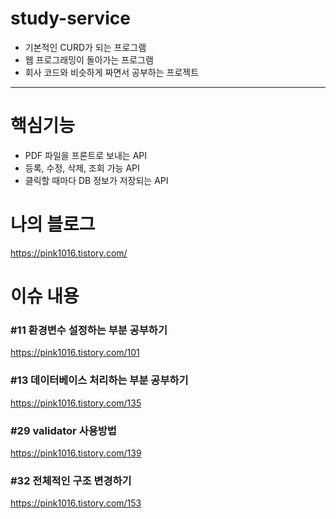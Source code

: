 # study-service
* 기본적인 CURD가 되는 프로그램
* 웹 프로그래밍이 돌아가는 프로그램
* 회사 코드와 비슷하게 짜면서 공부하는 프로젝트

---

# 핵심기능
* PDF 파일을 프론트로 보내는 API
* 등록, 수정, 삭제, 조회 가능 API
* 클릭할 때마다 DB 정보가 저장되는 API


# 나의 블로그
https://pink1016.tistory.com/

# 이슈 내용
### #11 환경변수 설정하는 부분 공부하기 
https://pink1016.tistory.com/101

### #13 데이터베이스 처리하는 부분 공부하기
https://pink1016.tistory.com/135

### #29 validator 사용방법
https://pink1016.tistory.com/139

### #32 전체적인 구조 변경하기
https://pink1016.tistory.com/153
